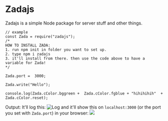 # Zadajs
Zadajs is a simple Node package for server stuff and other things.

    // example
    const Zada = require("zadajs");
    /*
    HOW TO INSTALL ZADA:
    1. run npm init in folder you want to set up.
    2. type npm i zadajs
    3. it'll install from there. then use the code above to have a
    variable for Zada!
    */

	Zada.port =  3000;
	
	Zada.write("Hello");
	
	console.log(Zada.cColor.bggreen +  Zada.cColor.fgblue + "hihihihih"  +  Zada.cColor.reset);
	
Output:
It'll log this:
![Log](https://i.ibb.co/RbrZGGv/image.png)
and it'll show this on `localhost:3000` (or the port you set with `Zada.port`) in your browser:
![
](https://i.ibb.co/GpKt0BM/image.png)
